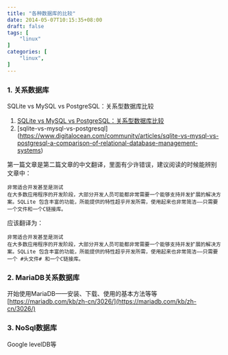 ```yaml
---
title: "各种数据库的比较"
date: 2014-05-07T10:15:35+08:00
draft: false
tags: [
    "linux"
]
categories: [
    "linux",
]
---
```


### 1. 关系数据库

SQLite vs MySQL vs PostgreSQL：关系型数据库比较

1. [SQLite vs MySQL vs PostgreSQL：关系型数据库比较](http://www.infoq.com/cn/news/2014/04/sqlite-mysql-postgresql)
2. [sqlite-vs-mysql-vs-postgresql] (https://www.digitalocean.com/community/articles/sqlite-vs-mysql-vs-postgresql-a-comparison-of-relational-database-management-systems)

第一篇文章是第二篇文章的中文翻译，里面有少许错误，建议阅读的时候能辨别
文章中：
```
非常适合开发甚至是测试
在大多数应用程序的开发阶段，大部分开发人员可能都非常需要一个能够支持并发扩展的解决方案。SQLite 包含丰富的功能，所能提供的特性超乎开发所需，使用起来也非常简洁——只需要一个文件和一个C链接库。
```
应该翻译为：
```
非常适合开发甚至是测试
在大多数应用程序的开发阶段，大部分开发人员可能都非常需要一个能够支持并发扩展的解决方案。SQLite 包含丰富的功能，所能提供的特性超乎开发所需，使用起来也非常简洁——只需要一个 #头文件# 和一个C链接库。
```

### 2. MariaDB关系数据库

开始使用MariaDB——安装、下载、使用的基本方法等等
[https://mariadb.com/kb/zh-cn/3026/](https://mariadb.com/kb/zh-cn/3026/)

### 3. NoSql数据库
Google levelDB等
